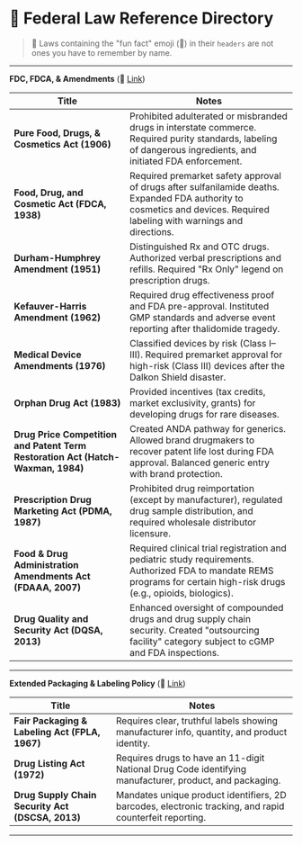# 🦅 Federal Law Reference Directory

> 📌 Laws containing the "fun fact" emoji (🤯) in their `headers` are not ones you have to remember by name.

---

**FDC, FDCA, & Amendments** (🔗 [Link](./fdc_fdca.md))

| **Title** | **Notes** |
|-----------|-----------|
| **Pure Food, Drugs, & Cosmetics Act (1906)** | Prohibited adulterated or misbranded drugs in interstate commerce. Required purity standards, labeling of dangerous ingredients, and initiated FDA enforcement. |
| **Food, Drug, and Cosmetic Act (FDCA, 1938)** | Required premarket safety approval of drugs after sulfanilamide deaths. Expanded FDA authority to cosmetics and devices. Required labeling with warnings and directions. |
| **Durham-Humphrey Amendment (1951)** | Distinguished Rx and OTC drugs. Authorized verbal prescriptions and refills. Required "Rx Only" legend on prescription drugs. |
| **Kefauver-Harris Amendment (1962)** | Required drug effectiveness proof and FDA pre-approval. Instituted GMP standards and adverse event reporting after thalidomide tragedy. |
| **Medical Device Amendments (1976)** | Classified devices by risk (Class I–III). Required premarket approval for high-risk (Class III) devices after the Dalkon Shield disaster. |
| **Orphan Drug Act (1983)** | Provided incentives (tax credits, market exclusivity, grants) for developing drugs for rare diseases. |
| **Drug Price Competition and Patent Term Restoration Act (Hatch-Waxman, 1984)** | Created ANDA pathway for generics. Allowed brand drugmakers to recover patent life lost during FDA approval. Balanced generic entry with brand protection. |
| **Prescription Drug Marketing Act (PDMA, 1987)** | Prohibited drug reimportation (except by manufacturer), regulated drug sample distribution, and required wholesale distributor licensure. |
| **Food & Drug Administration Amendments Act (FDAAA, 2007)** | Required clinical trial registration and pediatric study requirements. Authorized FDA to mandate REMS programs for certain high-risk drugs (e.g., opioids, biologics). |
| **Drug Quality and Security Act (DQSA, 2013)** | Enhanced oversight of compounded drugs and drug supply chain security. Created "outsourcing facility" category subject to cGMP and FDA inspections. |

---

**Extended Packaging & Labeling Policy** (🔗 [Link](./fdc_fdca.md))

| **Title** | **Notes** |
|-----------|-----------|
| **Fair Packaging & Labeling Act (FPLA, 1967)** | Requires clear, truthful labels showing manufacturer info, quantity, and product identity. |
| **Drug Listing Act (1972)** | Requires drugs to have an 11-digit National Drug Code identifying manufacturer, product, and packaging. |
| **Drug Supply Chain Security Act (DSCSA, 2013)** | Mandates unique product identifiers, 2D barcodes, electronic tracking, and rapid counterfeit reporting. |

---
